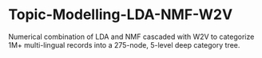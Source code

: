 # Topic-Modelling-LDA-NMF-W2V
 Numerical combination of LDA and NMF cascaded with W2V to categorize 1M+ multi-lingual records into a 275-node, 5-level deep category tree.
